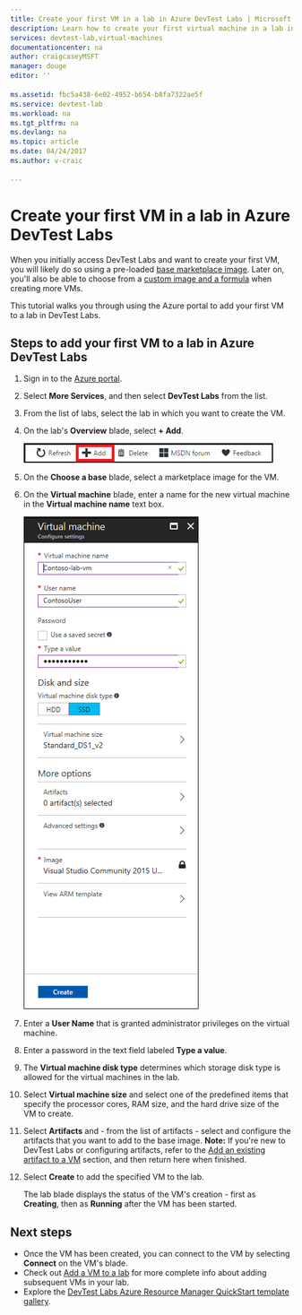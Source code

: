 ```yaml
---
title: Create your first VM in a lab in Azure DevTest Labs | Microsoft Docs
description: Learn how to create your first virtual machine in a lab in Azure DevTest Labs
services: devtest-lab,virtual-machines
documentationcenter: na
author: craigcaseyMSFT
manager: douge
editor: ''

ms.assetid: fbc5a438-6e02-4952-b654-b8fa7322ae5f
ms.service: devtest-lab
ms.workload: na
ms.tgt_pltfrm: na
ms.devlang: na
ms.topic: article
ms.date: 04/24/2017
ms.author: v-craic

---
```

# Create your first VM in a lab in Azure DevTest Labs

When you initially access DevTest Labs and want to create your first VM, you will likely do so using a pre-loaded [base marketplace image](devtest-lab-configure-marketplace-images.md). Later on, you'll also be able to choose from a [custom image and a formula](devtest-lab-add-vm.md) when creating more VMs. 

This tutorial walks you through using the Azure portal to add your first VM to a lab in DevTest Labs.

## Steps to add your first VM to a lab in Azure DevTest Labs
1. Sign in to the [Azure portal](http://go.microsoft.com/fwlink/p/?LinkID=525040).
1. Select **More Services**, and then select **DevTest Labs** from the list.
1. From the list of labs, select the lab in which you want to create the VM.  
1. On the lab's **Overview** blade, select **+ Add**.  

    ![Add VM button](./media/devtest-lab-add-vm/devtestlab-home-blade-add-vm.png)

1. On the **Choose a base** blade, select a marketplace image for the VM.
1. On the **Virtual machine** blade, enter a name for the new virtual machine in the **Virtual machine name** text box.

    ![Lab VM blade](./media/devtest-lab-add-vm/devtestlab-lab-add-first-vm.png)

1. Enter a **User Name** that is granted administrator privileges on the virtual machine.  
1. Enter a password in the text field labeled **Type a value**.
1. The **Virtual machine disk type** determines which storage disk type is allowed for the virtual machines in the lab.
1. Select **Virtual machine size** and select one of the predefined items that specify the processor cores, RAM size, and the hard drive size of the VM to create.
1. Select **Artifacts** and - from the list of artifacts - select and configure the artifacts that you want to add to the base image.
    **Note:** If you're new to DevTest Labs or configuring artifacts, refer to the [Add an existing artifact to a VM](./devtest-lab-add-vm.md#add-an-existing-artifact-to-a-vm) section, and then return here when finished.
1. Select **Create** to add the specified VM to the lab.

   The lab blade displays the status of the VM's creation - first as **Creating**, then as **Running** after the VM has been started.

## Next steps
* Once the VM has been created, you can connect to the VM by selecting **Connect** on the VM's blade.
* Check out [Add a VM to a lab](devtest-lab-add-vm.md) for more complete info about adding subsequent VMs in your lab.
* Explore the [DevTest Labs Azure Resource Manager QuickStart template gallery](https://github.com/Azure/azure-devtestlab/tree/master/ARMTemplates).
